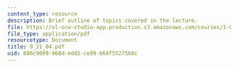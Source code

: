 ```yaml
---
content_type: resource
description: Brief outline of topics covered in the lecture.
file: https://ol-ocw-studio-app-production.s3.amazonaws.com/courses/1-89-environmental-microbiology-fall-2004/886c9009968dedd2ce09b66f5527566c_9_21_04.pdf
file_type: application/pdf
resourcetype: Document
title: 9_21_04.pdf
uid: 886c9009-968d-edd2-ce09-b66f5527566c
---
```

